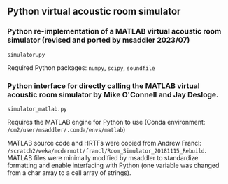 ## Python virtual acoustic room simulator

### Python re-implementation of a MATLAB virtual acoustic room simulator (revised and ported by msaddler 2023/07)
```
simulator.py
```
Required Python packages: `numpy`, `scipy`, `soundfile`

### Python interface for directly calling the MATLAB virtual acoustic room simulator by Mike O'Connell and Jay Desloge.
```
simulator_matlab.py
```
Requires the MATLAB engine for Python to use (Conda environment: `/om2/user/msaddler/.conda/envs/matlab`)

MATLAB source code and HRTFs were copied from Andrew Francl: `/scratch2/weka/mcdermott/francl/Room_Simulator_20181115_Rebuild`. MATLAB files were minimally modified by msaddler to standardize formatting and enable interfacing with Python (one variable was changed from a char array to a cell array of strings).
